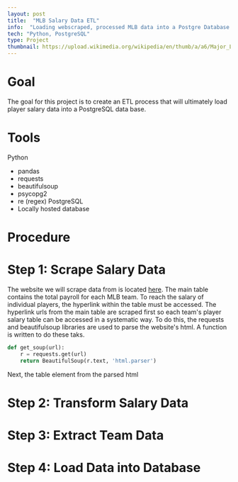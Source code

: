```yaml
---
layout: post
title:  "MLB Salary Data ETL"
info:  "Loading webscraped, processed MLB data into a Postgre Database."
tech: "Python, PostgreSQL"
type: Project
thumbnail: https://upload.wikimedia.org/wikipedia/en/thumb/a/a6/Major_League_Baseball_logo.svg/1200px-Major_League_Baseball_logo.svg.png
---
```


# Goal
The goal for this project is to create an ETL process that will ultimately load player salary data into a PostgreSQL data base. 




# Tools
Python
- pandas
- requests
- beautifulsoup
- psycopg2
- re (regex)
PostgreSQL
- Locally hosted database


# Procedure

# Step 1: Scrape Salary Data 
The website we will scrape data from is located [here](https://legacy.baseballprospectus.com/compensation/). The main table contains the total payroll for each MLB team. To reach the salary of individual players, the hyperlink within the table must be accessed. The hyperlink urls from the main table are scraped first so each team's player salary table can be accessed in a systematic way. To do this, the requests and beautifulsoup libraries are used to parse the website's html. A function is written to do these taks.


```python
def get_soup(url):
    r = requests.get(url)
    return BeautifulSoup(r.text, 'html.parser')
```


Next, the table element from the parsed html 

# Step 2: Transform Salary Data


# Step 3: Extract Team Data


# Step 4: Load Data into Database


